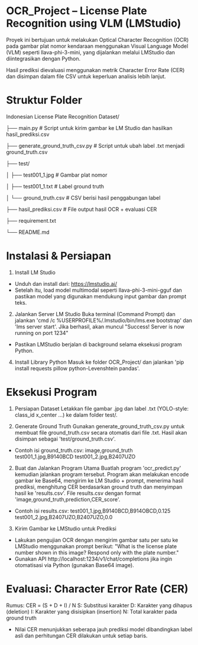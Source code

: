 # OCR_Project – License Plate Recognition using VLM (LMStudio)
Proyek ini bertujuan untuk melakukan Optical Character Recognition (OCR) pada gambar plat nomor kendaraan menggunakan Visual Language Model (VLM) seperti llava-phi-3-mini, yang dijalankan melalui LMStudio dan diintegrasikan dengan Python.

Hasil prediksi dievaluasi menggunakan metrik Character Error Rate (CER) dan disimpan dalam file CSV untuk keperluan analisis lebih lanjut.

# Struktur Folder

Indonesian License Plate Recognition Dataset/

├── main.py                        # Script untuk kirim gambar ke LM Studio dan hasilkan hasil\_prediksi.csv

├── generate\_ground\_truth\_csv.py  # Script untuk ubah label .txt menjadi ground\_truth.csv

├── test/

│   ├── test001\_1.jpg             # Gambar plat nomor

│   ├── test001\_1.txt             # Label ground truth

│   └── ground\_truth.csv          # CSV berisi hasil penggabungan label

├── hasil\_prediksi.csv            # File output hasil OCR + evaluasi CER

├── requirement.txt

└── README.md

# Instalasi & Persiapan
1. Install LM Studio
- Unduh dan install dari: https://lmstudio.ai/
- Setelah itu, load model multimodal seperti llava-phi-3-mini-gguf dan pastikan model yang digunakan mendukung input gambar dan prompt teks.

2. Jalankan Server LM Studio
Buka terminal (Command Prompt) dan jalankan 'cmd /c %USERPROFILE%/.lmstudio/bin/lms.exe bootstrap' dan 'lms server start'. Jika berhasil, akan muncul "Success! Server is now running on port 1234"
* Pastikan LMStudio berjalan di background selama eksekusi program Python.

4. Install Library Python
Masuk ke folder OCR_Project/ dan jalankan 'pip install requests pillow python-Levenshtein pandas'.

# Eksekusi Program
1. Persiapan Dataset
Letakkan file gambar .jpg dan label .txt (YOLO-style: class_id x_center ...) ke dalam folder test/.

2. Generate Ground Truth
Gunakan generate_ground_truth_csv.py untuk membuat file ground_truth.csv secara otomatis dari file .txt.  Hasil akan disimpan sebagai 'test/ground_truth.csv'.
* Contoh isi ground_truth.csv:
  image,ground_truth
  test001_1.jpg,B9140BCD
  test001_2.jpg,B2407UZO

2. Buat dan Jalankan Program Utama
Buatlah program 'ocr_predict.py' kemudian jalankan program tersebut. Program akan melakukan encode gambar ke Base64, mengirim ke LM Studio + prompt, menerima hasil prediksi, menghitung CER berdasarkan ground truth dan menyimpan hasil ke 'results.csv'.
File results.csv dengan format 'image,ground_truth,prediction,CER_score'.
* Contoh isi results.csv:
  test001_1.jpg,B9140BCD,B914OBCD,0.125
  test001_2.jpg,B2407UZO,B2407UZO,0.0

3. Kirim Gambar ke LMStudio untuk Prediksi
- Lakukan pengujian OCR dengan mengirim gambar satu per satu ke LMStudio menggunakan prompt berikut: "What is the license plate number shown in this image? Respond only with the plate number."
- Gunakan API http://localhost:1234/v1/chat/completions jika ingin otomatisasi via Python (gunakan Base64 image).

# Evaluasi: Character Error Rate (CER)
Rumus: CER = (S + D + I) / N
S: Substitusi karakter
D: Karakter yang dihapus (deletion)
I: Karakter yang disisipkan (insertion)
N: Total karakter pada ground truth
* Nilai CER menunjukkan seberapa jauh prediksi model dibandingkan label asli dan perhitungan CER dilakukan untuk setiap baris.

